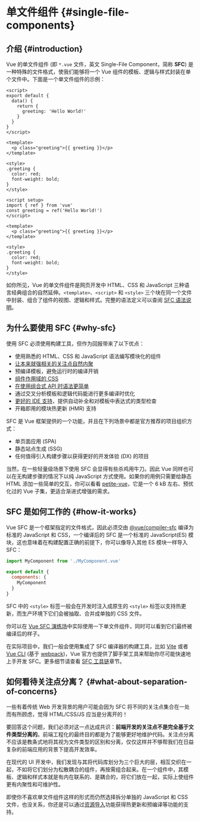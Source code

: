 # 单文件组件 {#single-file-components}

## 介绍 {#introduction}

Vue 的单文件组件 (即 `*.vue` 文件，英文 Single-File Component，简称 **SFC**) 是一种特殊的文件格式，使我们能够将一个 Vue 组件的模板、逻辑与样式封装在单个文件中。下面是一个单文件组件的示例：

<div class="options-api">

```vue
<script>
export default {
  data() {
    return {
      greeting: 'Hello World!'
    }
  }
}
</script>

<template>
  <p class="greeting">{{ greeting }}</p>
</template>

<style>
.greeting {
  color: red;
  font-weight: bold;
}
</style>
```

</div>

<div class="composition-api">

```vue
<script setup>
import { ref } from 'vue'
const greeting = ref('Hello World!')
</script>

<template>
  <p class="greeting">{{ greeting }}</p>
</template>

<style>
.greeting {
  color: red;
  font-weight: bold;
}
</style>
```

</div>

如你所见，Vue 的单文件组件是网页开发中 HTML、CSS 和 JavaScript 三种语言经典组合的自然延伸。`<template>`、`<script>` 和 `<style>` 三个块在同一个文件中封装、组合了组件的视图、逻辑和样式。完整的语法定义可以查阅 [SFC 语法说明](/api/sfc-spec)。

## 为什么要使用 SFC {#why-sfc}

使用 SFC 必须使用构建工具，但作为回报带来了以下优点：

- 使用熟悉的 HTML、CSS 和 JavaScript 语法编写模块化的组件
- [让本来就强相关的关注点自然内聚](#what-about-separation-of-concerns)
- 预编译模板，避免运行时的编译开销
- [组件作用域的 CSS](/api/sfc-css-features)
- [在使用组合式 API 时语法更简单](/api/sfc-script-setup)
- 通过交叉分析模板和逻辑代码能进行更多编译时优化
- [更好的 IDE 支持](/guide/scaling-up/tooling#ide-support)，提供自动补全和对模板中表达式的类型检查
- 开箱即用的模块热更新 (HMR) 支持

SFC 是 Vue 框架提供的一个功能，并且在下列场景中都是官方推荐的项目组织方式：

- 单页面应用 (SPA)
- 静态站点生成 (SSG)
- 任何值得引入构建步骤以获得更好的开发体验 (DX) 的项目

当然，在一些轻量级场景下使用 SFC 会显得有些杀鸡用牛刀。因此 Vue 同样也可以在无构建步骤的情况下以纯 JavaScript 方式使用。如果你的用例只需要给静态 HTML 添加一些简单的交互，你可以看看 [petite-vue](https://github.com/vuejs/petite-vue)，它是一个 6 kB 左右、预优化过的 Vue 子集，更适合渐进式增强的需求。

## SFC 是如何工作的 {#how-it-works}

Vue SFC 是一个框架指定的文件格式，因此必须交由 [@vue/compiler-sfc](https://github.com/vuejs/core/tree/main/packages/compiler-sfc) 编译为标准的 JavaScript 和 CSS，一个编译后的 SFC 是一个标准的 JavaScript(ES) 模块，这也意味着在构建配置正确的前提下，你可以像导入其他 ES 模块一样导入 SFC：

```js
import MyComponent from './MyComponent.vue'

export default {
  components: {
    MyComponent
  }
}
```

SFC 中的 `<style>` 标签一般会在开发时注入成原生的 `<style>` 标签以支持热更新，而生产环境下它们会被抽取、合并成单独的 CSS 文件。

你可以在 [Vue SFC 演练场](https://play.vuejs.org/)中实际使用一下单文件组件，同时可以看到它们最终被编译后的样子。

在实际项目中，我们一般会使用集成了 SFC 编译器的构建工具，比如 [Vite](https://cn.vitejs.dev/) 或者 [Vue CLI](https://cli.vuejs.org/zh/) (基于 [webpack](https://webpack.js.org/))，Vue 官方也提供了脚手架工具来帮助你尽可能快速地上手开发 SFC。更多细节请查看 [SFC 工具链](/guide/scaling-up/tooling)章节。

## 如何看待关注点分离？ {#what-about-separation-of-concerns}

一些有着传统 Web 开发背景的用户可能会因为 SFC 将不同的关注点集合在一处而有所顾虑，觉得 HTML/CSS/JS 应当是分离开的！

要回答这个问题，我们必须对这一点达成共识：**前端开发的关注点不是完全基于文件类型分离的**。前端工程化的最终目的都是为了能够更好地维护代码。关注点分离不应该是教条式地将其视为文件类型的区别和分离，仅仅这样并不够帮我们在日益复杂的前端应用的背景下提高开发效率。

在现代的 UI 开发中，我们发现与其将代码库划分为三个巨大的层，相互交织在一起，不如将它们划分为松散耦合的组件，再按需组合起来。在一个组件中，其模板、逻辑和样式本就是有内在联系的、是耦合的，将它们放在一起，实际上使组件更有内聚性和可维护性。

即使你不喜欢单文件组件这样的形式而仍然选择拆分单独的 JavaScript 和 CSS 文件，也没关系，你还是可以通过[资源导入](/api/sfc-spec#src-imports)功能获得热更新和预编译等功能的支持。
